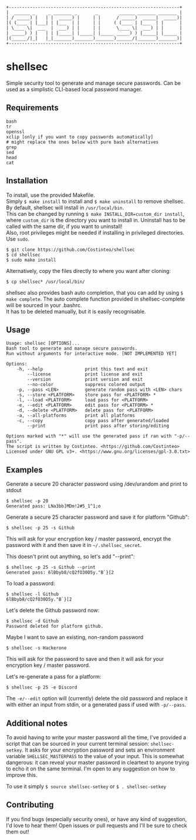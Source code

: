 ```
+-----------------------------------------------------------------+
|  ______ _     _ _______ _       _        ______ _______ _______ |
| / _____) |   | |  _____) |     | |      / _____)  _____|  _____)|
|( (____ | |___| | |___  | |     | |     ( (____ | |___  | |      |
| \____ \|  ___  |  ___) | |     | |      \____ \|  ___) | |      |
| _____) ) |   | | |_____| |_____| |_____ _____) ) |_____| |_____ |
|(______/|_|   |_|_______)_______)_______)______/|_______)_______)|
+-----------------------------------------------------------------+
```

# shellsec

Simple security tool to generate and manage secure passwords. Can be used as a simplistic CLI-based local password manager.

## Requirements

```
bash
tr
openssl
xclip [only if you want to copy passwords automatically]
# might replace the ones below with pure bash alternatives
grep
sed
head
cat
```

## Installation
To install, use the provided Makefile. \
Simply ``$ make install`` to install and ``$ make uninstall`` to remove shellsec. By default, shellsec will install in ``/usr/local/bin``. \
This can be changed by running ``$ make INSTALL_DIR=custom_dir install``, where ``custom_dir`` is the directory you want to install in. Uninstall has to be called with the same dir, if you want to uninstall! \
Also, root privileges might be needed if installing in privileged directories. Use ``sudo``.

```
$ git clone https://github.com/Costinteo/shellsec
$ cd shellsec
$ sudo make install
```

Alternatively, copy the files directly to where you want after cloning:

```
$ cp shellsec* /usr/local/bin/
```

shellsec also provides bash auto completion, that you can add by using ``$ make complete``. The auto complete function provided in shellsec-complete will be sourced in your .bashrc. \
It has to be deleted manually, but it is easily recognisable.

## Usage
```
Usage: shellsec [OPTIONS]...
Bash tool to generate and manage secure passwords.
Run without arguments for interactive mode. [NOT IMPLEMENTED YET]

Options:
    -h, --help                print this text and exit
        --license             print license and exit
        --version             print version and exit
        --no-color            suppress colored output
    -p, --pass <LEN>          generate random pass with <LEN> chars
    -s, --store <PLATFORM>    store pass for <PLATFORM> *
    -l, --load <PLATFORM>     load pass for <PLATFORM>
    -e, --edit <PLATFORM>     edit pass for <PLATFORM> *
    -d, --delete <PLATFORM>   delete pass for <PLATFORM>
    -a, --all-platforms       print all platforms
    -c, --copy                copy pass after generated/loaded
        --print               print pass after storing/editing

Options marked with "*" will use the generated pass if ran with "-p/--pass".
The script is written by Costinteo. <https://github.com/Costinteo>
Licensed under GNU GPL v3+. <https://www.gnu.org/licenses/gpl-3.0.txt>
```

## Examples

Generate a secure 20 character password using /dev/urandom and print to stdout
```
$ shellsec -p 20
Generated pass: LNa3bb]MDm!2#5_1^1;o
```

Generate a secure 25 character password and save it for platform "Github":
```
$ shellsec -p 25 -s Github
```
This will ask for your encryption key / master password, encrypt the password with it and then save it in ``~/.shellsec_secret``.

This doesn't print out anything, so let's add "--print":
```
$ shellsec -p 25 -s Github --print
Generated pass: 6lBbyb8/cQ2fO30D5y."B`}[2
```

To load a password:
```
$ shellsec -l Github
6lBbyb8/cQ2fO30D5y."B`}[2
```

Let's delete the Github password now:
```
$ shellsec -d Github
Password deleted for platform github.
```

Maybe I want to save an existing, non-random password
```
$ shellsec -s Hackerone
```
This will ask for the password to save and then it will ask for your encryption key / master password.

Let's re-generate a pass for a platform:
```
$ shellsec -p 25 -e Discord
```
The ``-e/--edit`` option will (currently) delete the old password and replace it with either an input from stdin, or a generated pass if used with ``-p/--pass``.

## Additional notes

To avoid having to write your master password all the time, I've provided a script that can be sourced in your current terminal session: ``shellsec-setkey``. It asks for your encryption password and sets an environment variable ``SHELLSEC_MASTERPASS`` to the value of your input. This is somewhat dangerous: it can reveal your master password in cleartext to anyone trying to echo it on the same terminal. I'm open to any suggestion on how to improve this.

To use it simply ``$ source shellsec-setkey`` or ``$ . shellsec-setkey``

## Contributing

If you find bugs (especially security ones), or have any kind of suggestion, I'd love to hear them! Open issues or pull requests and I'll be sure to check them out!
